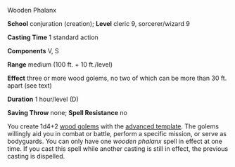 Wooden Phalanx

**School** conjuration (creation); **Level** cleric 9, sorcerer/wizard 9

**Casting Time** 1 standard action

**Components** V, S

**Range** medium (100 ft. + 10 ft./level)

**Effect** three or more wood golems, no two of which can be more than 30 ft. apart (see text)

**Duration** 1 hour/level (D)

**Saving Throw** none; **Spell Resistance** no

You create 1d4+2 [wood golems](/pathfinderRPG/prd/../monsters/golem.html#_golem-wood) with the [advanced template](/pathfinderRPG/prd/../monsters/monsterAdvancement.html#_advanced-creature). The golems willingly aid you in combat or battle, perform a specific mission, or serve as bodyguards. You can only have one _wooden phalanx_ spell in effect at one time. If you cast this spell while another casting is still in effect, the previous casting is dispelled.

